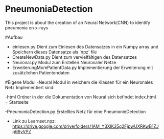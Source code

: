 # PneumoniaDetection
This project is about the creation of an Neural Network(CNN) to identify pneumonia on x-rays


#Aufbau

- einlesen.py
    Dient zum Einlesen des Datensatzes in ein Numpy array und Speichern dieses Datensatze als 'npz' file
- CreateNewData.py
    Dient zum vervielfältigen des Datensatzes
- Neuronal.py
    Modul zum Erstellen Neuronaler Netze
- ErweiterungMorePatientData.py
    Implementierung der Erweiterung mit zusätzlichen Patientendaten


#Eigene Modul
-Neural
  Modul in welchem die Klassen für ein Neuronales Netz Implementiert sind

-html
  Ordner in der die Dokumentation von Neural sich befindet
  index.html = Startseite

-PneumoniaDetection.py
  Erstelltes Netz für eine PneumonieDetection

- Link zu Learnset.npz: https://drive.google.com/drive/folders/1AM_Y3XlK35g2FjpwUXRKwB1ZJp69yVPZ  
